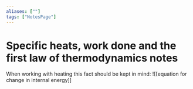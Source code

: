 ```yaml
---
aliases: [""]
tags: ["NotesPage"]
---
```


# Specific heats, work done and the first law of thermodynamics notes

When working with heating this fact should be kept in mind:
![[equation for change in internal energy]]